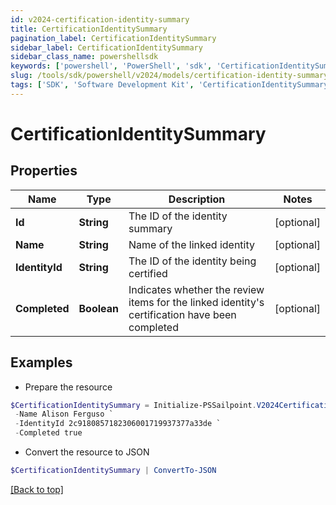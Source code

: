 ```yaml
---
id: v2024-certification-identity-summary
title: CertificationIdentitySummary
pagination_label: CertificationIdentitySummary
sidebar_label: CertificationIdentitySummary
sidebar_class_name: powershellsdk
keywords: ['powershell', 'PowerShell', 'sdk', 'CertificationIdentitySummary', 'V2024CertificationIdentitySummary'] 
slug: /tools/sdk/powershell/v2024/models/certification-identity-summary
tags: ['SDK', 'Software Development Kit', 'CertificationIdentitySummary', 'V2024CertificationIdentitySummary']
---
```



# CertificationIdentitySummary

## Properties

Name | Type | Description | Notes
------------ | ------------- | ------------- | -------------
**Id** | **String** | The ID of the identity summary | [optional] 
**Name** | **String** | Name of the linked identity | [optional] 
**IdentityId** | **String** | The ID of the identity being certified | [optional] 
**Completed** | **Boolean** | Indicates whether the review items for the linked identity's certification have been completed | [optional] 

## Examples

- Prepare the resource
```powershell
$CertificationIdentitySummary = Initialize-PSSailpoint.V2024CertificationIdentitySummary  -Id 2c91808772a504f50172a9540e501ba7 `
 -Name Alison Ferguso `
 -IdentityId 2c9180857182306001719937377a33de `
 -Completed true
```

- Convert the resource to JSON
```powershell
$CertificationIdentitySummary | ConvertTo-JSON
```


[[Back to top]](#) 

